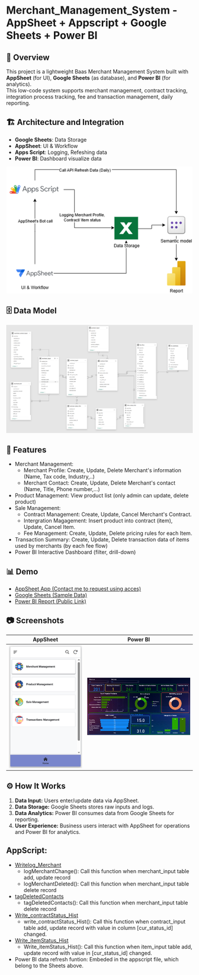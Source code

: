# Merchant_Management_System - AppSheet + Appscript + Google Sheets + Power BI

## 🌟 Overview
This project is a lightweight Baas Merchant Management System built with **AppSheet** (for UI), **Google Sheets** (as database), and **Power BI** (for analytics).  
This low-code system supports merchant management, contract tracking, integration process tracking, fee and transaction management, daily reporting.

## 🏗️ Architecture and Integration
- **Google Sheets**: Data Storage
- **AppSheet**: UI & Workflow
- **Apps Script**: Logging, Refeshing data
- **Power BI**: Dashboard visualize data

![Architecture Diagram](docs/architecture_diagram.png)

## 🗄️ Data Model
![Data Model](docs/data_model.png)

## 🔑 Features
- Merchant Management:
  + Merchant Profile: Create, Update, Delete Merchant's information (Name, Tax code, Industry,..)
  + Merchant Contact: Create, Update, Delete Merchant's contact (Name, Title, Phone number,...)
- Product Management: View product list (only admin can update, delete product)
- Sale Management:
  + Contract Management: Create, Update, Cancel Merchant's Contract.
  + Intergration Magagement: Insert product into contract (item), Update, Cancel Item.
  + Fee Management: Create, Update, Delete pricing rules for each Item.
- Transaction Summary: Create, Update, Delete transaction data of items used by merchants (by each fee flow)
- Power BI Interactive Dashboard (filter, drill-down)

## 📊 Demo
- [AppSheet App (Contact me to request using acces)](https://www.appsheet.com/start/bf06e440-b045-48a5-be6c-f4ca4646396b)
- [Google Sheets (Sample Data)](https://docs.google.com/spreadsheets/d/13bX1hj0oGoyBWHq_LEIQ0CaoqSpPEHw0tGiQJOYRM9s)
- [Power BI Report (Public Link)](https://app.fabric.microsoft.com/view?r=eyJrIjoiYTQzMDMxODMtYjFiMy00M2U1LTllZTUtY2JkMzc3ZDY4NzUzIiwidCI6IjhkMzg0MzBjLWIzOGQtNDg2Yy1iYmU1LTM3YzY0NTc5ZDcwZiIsImMiOjEwfQ%3D%3D)

## 📷 Screenshots
| AppSheet | Power BI |
|----------|-----------|
| ![AppSheet UI](docs/appsheet_ui.png) | ![Power BI Report](docs/powerbi_dashboard.png) |

## ⚙️ How It Works
1. **Data Input:** Users enter/update data via AppSheet.
2. **Data Storage:** Google Sheets stores raw inputs and logs.
3. **Data Analytics:** Power BI consumes data from Google Sheets for reporting.
4. **User Experience:** Business users interact with AppSheet for operations and Power BI for analytics.

## AppScript:
- [Writelog_Merchant](https://script.google.com/d/1EduCoNwT1hIg_ynMM6afyMaZrRE9hDE0_0a1Kznve7CnigF3CeewCsU6)
  + logMerchantChange(): Call this function when merchant_input table add, update record
  + logMerchantDeleted(): Call this function when merchant_input table delete record
- [tagDeletedContacts](https://script.google.com/d/1OqUkrP3-H93WctVOKNGmz3f8akPv_w8p9bxZiM14L0mfJJswAfH5HBsP)
  + tagDeletedContacts(): Call this function when merchant_input table delete record
- [Write_contractStatus_Hist](https://script.google.com/d/1NA6tRli3SmqWU_HRvfinETTYPiC-6BDI0TQV8r0Sk0e2BTOc7tRquz7o)
  + write_contractStatus_Hist(): Call this function when contract_input table add, update record with value in column [cur_status_id] changed.
- [Write_itemStatus_Hist](https://script.google.com/d/1B7ELDK4Y6ONAuXmlNAi0EOX-CT55Hmp_5N5UPk1FZe7sPOZ5nvYknGPW)
  + Write_itemStatus_Hist(): Call this function when item_input table add, update record with value in [cur_status_id] changed.
- Power BI data refresh funtion: Embeded in the appscript file, which belong to the Sheets above.
